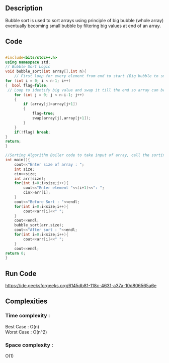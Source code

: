 ## Description 
Bubble sort is used to sort arrays using principle of big bubble (whole array) eventually becoming small bubble by filtering big values at end of an array.

## Code  
```cpp

#include<bits/stdc++.h>
using namespace std;
// Bubble Sort Logic
void bubble_sort(int array[],int n){
    // First loop for every element from end to start (Big bubble to small)
for (int i = 0; i < n-1; i++)
{  bool flag=false;
 // Loop to identify big value and swap it till the end so array can be sorted
    for (int j = 0; j < n-i-1; j++)
    {
        if (array[j]>array[j+1])
        {
            flag=true;
            swap(array[j],array[j+1]);
        } 
    }
    if(!flag) break; 
}
return;
}

//Sorting Algorithm Boiler code to take input of array, call the sorting function and print the array.
int main(){
    cout<<"Enter size of array : ";
    int size;
    cin>>size;
    int arr[size];
    for(int i=0;i<size;i++){
        cout<<"Enter element "<<(i+1)<<": ";
        cin>>arr[i];
    }    
    cout<<"Before Sort : "<<endl;
    for(int i=0;i<size;i++){
        cout<<arr[i]<<" ";
    }
    cout<<endl;
    bubble_sort(arr,size);
    cout<<"After sort : "<<endl;
    for(int i=0;i<size;i++){
        cout<<arr[i]<<" ";
    }
    cout<<endl;
return 0;
}

```
## Run Code
https://ide.geeksforgeeks.org/6145db81-118c-4631-a37a-10d806565a6e


## Complexities
### Time complexity   : 
Best Case  : O(n)  
Worst Case : O(n^2) 
### Space complexity  : 
O(1)
